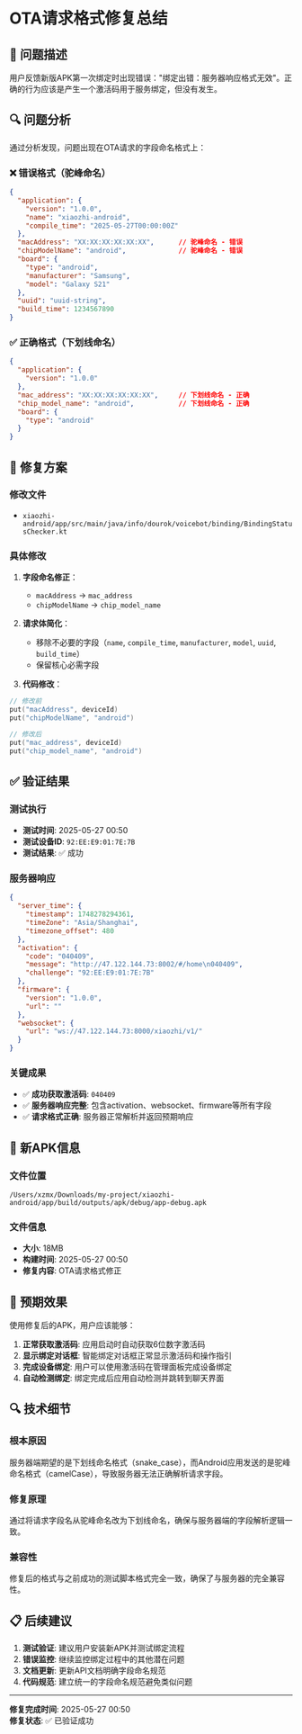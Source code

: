 # OTA请求格式修复总结

## 🐛 问题描述

用户反馈新版APK第一次绑定时出现错误："绑定出错：服务器响应格式无效"。正确的行为应该是产生一个激活码用于服务绑定，但没有发生。

## 🔍 问题分析

通过分析发现，问题出现在OTA请求的字段命名格式上：

### ❌ 错误格式（驼峰命名）
```json
{
  "application": {
    "version": "1.0.0",
    "name": "xiaozhi-android",
    "compile_time": "2025-05-27T00:00:00Z"
  },
  "macAddress": "XX:XX:XX:XX:XX:XX",      // 驼峰命名 - 错误
  "chipModelName": "android",             // 驼峰命名 - 错误
  "board": {
    "type": "android",
    "manufacturer": "Samsung",
    "model": "Galaxy S21"
  },
  "uuid": "uuid-string",
  "build_time": 1234567890
}
```

### ✅ 正确格式（下划线命名）
```json
{
  "application": {
    "version": "1.0.0"
  },
  "mac_address": "XX:XX:XX:XX:XX:XX",     // 下划线命名 - 正确
  "chip_model_name": "android",           // 下划线命名 - 正确
  "board": {
    "type": "android"
  }
}
```

## 🔧 修复方案

### 修改文件
- `xiaozhi-android/app/src/main/java/info/dourok/voicebot/binding/BindingStatusChecker.kt`

### 具体修改
1. **字段命名修正**：
   - `macAddress` → `mac_address`
   - `chipModelName` → `chip_model_name`

2. **请求体简化**：
   - 移除不必要的字段（`name`, `compile_time`, `manufacturer`, `model`, `uuid`, `build_time`）
   - 保留核心必需字段

3. **代码修改**：
```kotlin
// 修改前
put("macAddress", deviceId)
put("chipModelName", "android")

// 修改后  
put("mac_address", deviceId)
put("chip_model_name", "android")
```

## ✅ 验证结果

### 测试执行
- **测试时间**: 2025-05-27 00:50
- **测试设备ID**: `92:EE:E9:01:7E:7B`
- **测试结果**: ✅ 成功

### 服务器响应
```json
{
  "server_time": {
    "timestamp": 1748278294361,
    "timeZone": "Asia/Shanghai",
    "timezone_offset": 480
  },
  "activation": {
    "code": "040409",
    "message": "http://47.122.144.73:8002/#/home\n040409",
    "challenge": "92:EE:E9:01:7E:7B"
  },
  "firmware": {
    "version": "1.0.0",
    "url": ""
  },
  "websocket": {
    "url": "ws://47.122.144.73:8000/xiaozhi/v1/"
  }
}
```

### 关键成果
- ✅ **成功获取激活码**: `040409`
- ✅ **服务器响应完整**: 包含activation、websocket、firmware等所有字段
- ✅ **请求格式正确**: 服务器正常解析并返回预期响应

## 📱 新APK信息

### 文件位置
```
/Users/xzmx/Downloads/my-project/xiaozhi-android/app/build/outputs/apk/debug/app-debug.apk
```

### 文件信息
- **大小**: 18MB
- **构建时间**: 2025-05-27 00:50
- **修复内容**: OTA请求格式修正

## 🎯 预期效果

使用修复后的APK，用户应该能够：

1. **正常获取激活码**: 应用启动时自动获取6位数字激活码
2. **显示绑定对话框**: 智能绑定对话框正常显示激活码和操作指引
3. **完成设备绑定**: 用户可以使用激活码在管理面板完成设备绑定
4. **自动检测绑定**: 绑定完成后应用自动检测并跳转到聊天界面

## 🔍 技术细节

### 根本原因
服务器端期望的是下划线命名格式（snake_case），而Android应用发送的是驼峰命名格式（camelCase），导致服务器无法正确解析请求字段。

### 修复原理
通过将请求字段名从驼峰命名改为下划线命名，确保与服务器端的字段解析逻辑一致。

### 兼容性
修复后的格式与之前成功的测试脚本格式完全一致，确保了与服务器的完全兼容性。

## 📋 后续建议

1. **测试验证**: 建议用户安装新APK并测试绑定流程
2. **错误监控**: 继续监控绑定过程中的其他潜在问题
3. **文档更新**: 更新API文档明确字段命名规范
4. **代码规范**: 建立统一的字段命名规范避免类似问题

---
**修复完成时间**: 2025-05-27 00:50  
**修复状态**: ✅ 已验证成功 